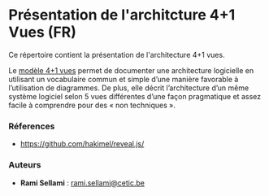# Présentation de l'architcture 4+1 Vues (FR)

Ce répertoire contient la présentation de l'architecture 4+1 vues.

Le [modèle 4+1 vues](https://www.cs.ubc.ca/~gregor/teaching/papers/4+1view-architecture.pdf) permet de documenter une architecture logicielle en utilisant un vocabulaire commun et simple d’une manière favorable à l’utilisation de diagrammes. De plus, elle décrit l’architecture d’un même système logiciel selon 5 vues différentes d’une façon pragmatique et assez facile à comprendre pour des « non techniques ».

### Réferences

* https://github.com/hakimel/reveal.js/

### Auteurs

* **Rami Sellami** : rami.sellami@cetic.be

